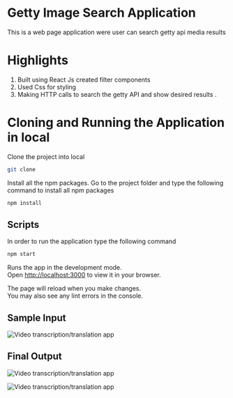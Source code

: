# Getty Image Search Application

This is a web page application were user can search getty api media results

# Highlights

1. Built using React Js created filter components
2. Used Css for styling
3. Making HTTP calls to search the getty API and show desired results .

# Cloning and Running the Application in local

Clone the project into local

```bash
git clone 
```
Install all the npm packages. Go to the project folder and type the following command to install all npm packages

```bash
npm install
```

## Scripts
In order to run the application type the following command

```bash
npm start
```

Runs the app in the development mode.\
Open [http://localhost:3000](http://localhost:3000) to view it in your browser.

The page will reload when you make changes.\
You may also see any lint errors in the console.

## Sample Input
![Video transcription/translation app](https://github.com/vineet-shekhawat/Getty-Search-Media-Results/blob/master/public/images/getty-search.png)

## Final Output
![Video transcription/translation app](https://github.com/vineet-shekhawat/Getty-Search-Media-Results/blob/master/public/images/getty-search-results.png)

![Video transcription/translation app](https://github.com/vineet-shekhawat/Getty-Search-Media-Results/blob/master/public/images/getty-video-results.png)